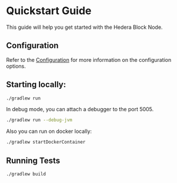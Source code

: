 # Quickstart Guide

This guide will help you get started with the Hedera Block Node.
## Configuration

Refer to the [Configuration](docs/configuration.md) for more information on the configuration options.

## Starting locally:
```bash
./gradlew run
```

In debug mode, you can attach a debugger to the port 5005.
```bash
./gradlew run --debug-jvm
```

Also you can run on docker locally:
```bash
./gradlew startDockerContainer
```

## Running Tests
```bash
./gradlew build
```
